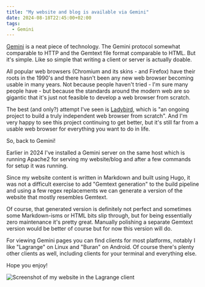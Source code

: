 ```yaml
---
title: "My website and blog is available via Gemini"
date: 2024-08-18T22:45:00+02:00
tags:
  - Gemini
---
```


[Gemini](https://geminiprotocol.net/) is a neat piece of technology. The Gemini
protocol somewhat comparable to HTTP and the Gemtext file format comparable to
HTML. But it's simple. Like so simple that writing a client or server is
actually doable.

All popular web browsers (Chromium and its skins - and Firefox) have their
roots in the 1990's and there hasn't been any new web browser becoming usable
in many years. Not because people haven't tried - I'm sure many people have -
but because the standards around the modern web are so gigantic that it's just
not feasible to develop a web browser from scratch.

The best (and only?) attempt I've seen is [Ladybird](https://ladybird.dev/),
which is "an ongoing project to build a truly independent web browser from
scratch". And I'm very happy to see this project continuing to get better, but
it's still far from a usable web browser for everything you want to do in life.

So, back to Gemini!

Earlier in 2024 I've installed a Gemini server on the same host which is
running Apache2 for serving my website/blog and after a few commands for setup
it was running.

Since my website content is written in Markdown and built using Hugo, it was
not a difficult exercise to add "Gemtext generation" to the build pipeline and
using a few regex replacements we can generate a version of the website that
mostly resembles Gemtext.

Of course, that generated version is definitely not perfect and sometimes some
Markdown-isms or HTML bits slip through, but for being essentially zero
maintenance it's pretty great. Manually polishing a separate Gemtext version
would be better of course but for now this version will do.

For viewing Gemini pages you can find clients for most platforms, notably I
like "Lagrange" on Linux and "Buran" on Android. Of course there's plenty other
clients as well, including clients for your terminal and everything else.

Hope you enjoy!

![Screenshot of my website in the Lagrange client](/images/gemini-website.png)
